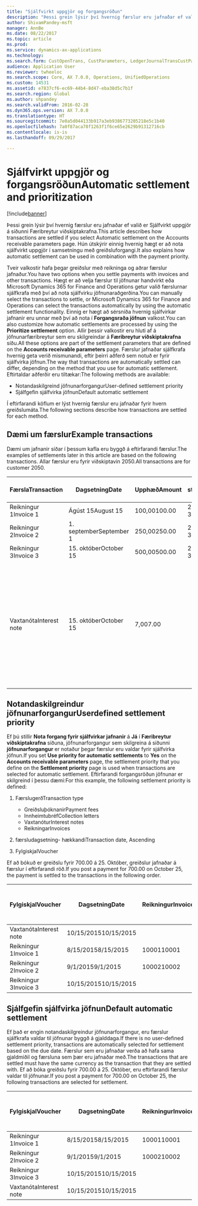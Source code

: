 ```yaml
---
title: "Sjálfvirkt uppgjör og forgangsröðun"
description: "Þessi grein lýsir því hvernig færslur eru jafnaðar ef valið er Sjálfvirkt uppgjör á síðunni Færibreytur viðskiptakrafna. Hún útskýrir einnig hvernig hægt er að nota sjálfvirkt uppgjör í samsetningu með greiðsluforgangi."
author: ShivamPandey-msft
manager: AnnBe
ms.date: 08/22/2017
ms.topic: article
ms.prod: 
ms.service: dynamics-ax-applications
ms.technology: 
ms.search.form: CustOpenTrans, CustParameters, LedgerJournalTransCustPaym
audience: Application User
ms.reviewer: twheeloc
ms.search.scope: Core, AX 7.0.0, Operations, UnifiedOperations
ms.custom: 14531
ms.assetid: e7837cf6-ec69-44b4-8d47-eba38d5c7b1f
ms.search.region: Global
ms.author: shpandey
ms.search.validFrom: 2016-02-28
ms.dyn365.ops.version: AX 7.0.0
ms.translationtype: HT
ms.sourcegitcommit: 7e0a5d044133b917a3eb9386773205218e5c1b40
ms.openlocfilehash: 7a0f87aca78f1263f1f6ce65e2629b91312716cb
ms.contentlocale: is-is
ms.lasthandoff: 09/29/2017

---
```


# <a name="automatic-settlement-and-prioritization"></a><span data-ttu-id="722ce-104">Sjálfvirkt uppgjör og forgangsröðun</span><span class="sxs-lookup"><span data-stu-id="722ce-104">Automatic settlement and prioritization</span></span>

[!include[banner](../includes/banner.md)]


<span data-ttu-id="722ce-105">Þessi grein lýsir því hvernig færslur eru jafnaðar ef valið er Sjálfvirkt uppgjör á síðunni Færibreytur viðskiptakrafna.</span><span class="sxs-lookup"><span data-stu-id="722ce-105">This article describes how transactions are settled if you select Automatic settlement on the Accounts receivable parameters page.</span></span> <span data-ttu-id="722ce-106">Hún útskýrir einnig hvernig hægt er að nota sjálfvirkt uppgjör í samsetningu með greiðsluforgangi.</span><span class="sxs-lookup"><span data-stu-id="722ce-106">It also explains how automatic settlement can be used in combination with the payment priority.</span></span>

<span data-ttu-id="722ce-107">Tveir valkostir hafa þegar greiðslur með reikninga og aðrar færslur jafnaður.</span><span class="sxs-lookup"><span data-stu-id="722ce-107">You have two options when you settle payments with invoices and other transactions.</span></span> <span data-ttu-id="722ce-108">Hægt er að velja færslur til jöfnunar handvirkt eða Microsoft Dynamics 365 for Finance and Operations getur valið færslurnar sjálfkrafa með því að nota sjálfvirku jöfnunaraðgerðina.</span><span class="sxs-lookup"><span data-stu-id="722ce-108">You can manually select the transactions to settle, or Microsoft Dynamics 365 for Finance and Operations can select the transactions automatically by using the automatic settlement functionality.</span></span> <span data-ttu-id="722ce-109">Einnig er hægt að sérsníða hvernig sjálfvirkar jafnanir eru unnar með því að nota í **Forgangsraða jöfnun** valkost.</span><span class="sxs-lookup"><span data-stu-id="722ce-109">You can also customize how automatic settlements are processed by using the **Prioritize settlement** option.</span></span> <span data-ttu-id="722ce-110">Allir þessir valkostir eru hluti af á jöfnunarfæribreytur sem eru skilgreindar á **Færibreytur viðskiptakrafna** síðu.</span><span class="sxs-lookup"><span data-stu-id="722ce-110">All these options are part of the settlement parameters that are defined on the **Accounts receivable parameters** page.</span></span> <span data-ttu-id="722ce-111">Færslur jafnaðar sjálfkrafa hvernig geta verið mismunandi, eftir þeirri aðferð sem notuð er fyrir sjálfvirka jöfnun.</span><span class="sxs-lookup"><span data-stu-id="722ce-111">The way that transactions are automatically settled can differ, depending on the method that you use for automatic settlement.</span></span> <span data-ttu-id="722ce-112">Eftirtaldar aðferðir eru tiltækar:</span><span class="sxs-lookup"><span data-stu-id="722ce-112">The following methods are available:</span></span>

-   <span data-ttu-id="722ce-113">Notandaskilgreind jöfnunarforgangur</span><span class="sxs-lookup"><span data-stu-id="722ce-113">User-defined settlement priority</span></span>
-   <span data-ttu-id="722ce-114">Sjálfgefin sjálfvirka jöfnun</span><span class="sxs-lookup"><span data-stu-id="722ce-114">Default automatic settlement</span></span>

<span data-ttu-id="722ce-115">Í eftirfarandi köflum er lýst hvernig færslur eru jafnaðar fyrir hvern greiðslumáta.</span><span class="sxs-lookup"><span data-stu-id="722ce-115">The following sections describe how transactions are settled for each method.</span></span>

## <a name="example-transactions"></a><span data-ttu-id="722ce-116">Dæmi um færslur</span><span class="sxs-lookup"><span data-stu-id="722ce-116">Example transactions</span></span>
<span data-ttu-id="722ce-117">Dæmi um jafnanir síðar í þessum kafla eru byggð á eftirfarandi færslur.</span><span class="sxs-lookup"><span data-stu-id="722ce-117">The examples of settlements later in this article are based on the following transactions.</span></span> <span data-ttu-id="722ce-118">Allar færslur eru fyrir viðskiptavin 2050.</span><span class="sxs-lookup"><span data-stu-id="722ce-118">All transactions are for customer 2050.</span></span>

| <span data-ttu-id="722ce-119">Færsla</span><span class="sxs-lookup"><span data-stu-id="722ce-119">Transaction</span></span>   | <span data-ttu-id="722ce-120">Dagsetning</span><span class="sxs-lookup"><span data-stu-id="722ce-120">Date</span></span>        | <span data-ttu-id="722ce-121">Upphæð</span><span class="sxs-lookup"><span data-stu-id="722ce-121">Amount</span></span> | <span data-ttu-id="722ce-122">Skilmálar staðgreiðsluafsláttar</span><span class="sxs-lookup"><span data-stu-id="722ce-122">Cash discount terms</span></span> | <span data-ttu-id="722ce-123">Dagsetning staðgreiðsluafsláttar</span><span class="sxs-lookup"><span data-stu-id="722ce-123">Cash discount date</span></span> | <span data-ttu-id="722ce-124">Athugasemdir</span><span class="sxs-lookup"><span data-stu-id="722ce-124">Comments</span></span>                                                                                                                                                                                      |
|---------------|-------------|--------|---------------------|--------------------|-----------------------------------------------------------------------------------------------------------------------------------------------------------------------------------------------|
| <span data-ttu-id="722ce-125">Reikningur 1</span><span class="sxs-lookup"><span data-stu-id="722ce-125">Invoice 1</span></span>     | <span data-ttu-id="722ce-126">Ágúst 15</span><span class="sxs-lookup"><span data-stu-id="722ce-126">August 15</span></span>   | <span data-ttu-id="722ce-127">100,00</span><span class="sxs-lookup"><span data-stu-id="722ce-127">100.00</span></span> | <span data-ttu-id="722ce-128">2%14, Net 30</span><span class="sxs-lookup"><span data-stu-id="722ce-128">2%14, Net 30</span></span>        | <span data-ttu-id="722ce-129">Ágúst 29</span><span class="sxs-lookup"><span data-stu-id="722ce-129">August 29</span></span>          |                                                                                                                                                                                               |
| <span data-ttu-id="722ce-130">Reikningur 2</span><span class="sxs-lookup"><span data-stu-id="722ce-130">Invoice 2</span></span>     | <span data-ttu-id="722ce-131">1. september</span><span class="sxs-lookup"><span data-stu-id="722ce-131">September 1</span></span> | <span data-ttu-id="722ce-132">250,00</span><span class="sxs-lookup"><span data-stu-id="722ce-132">250.00</span></span> | <span data-ttu-id="722ce-133">2%14, Net 30</span><span class="sxs-lookup"><span data-stu-id="722ce-133">2%14, Net 30</span></span>        | <span data-ttu-id="722ce-134">15. september</span><span class="sxs-lookup"><span data-stu-id="722ce-134">September 15</span></span>       |                                                                                                                                                                                               |
| <span data-ttu-id="722ce-135">Reikningur 3</span><span class="sxs-lookup"><span data-stu-id="722ce-135">Invoice 3</span></span>     | <span data-ttu-id="722ce-136">15. október</span><span class="sxs-lookup"><span data-stu-id="722ce-136">October 15</span></span>  | <span data-ttu-id="722ce-137">500,00</span><span class="sxs-lookup"><span data-stu-id="722ce-137">500.00</span></span> | <span data-ttu-id="722ce-138">2% 14/Net 30</span><span class="sxs-lookup"><span data-stu-id="722ce-138">2% 14/Net 30</span></span>        | <span data-ttu-id="722ce-139">29. október</span><span class="sxs-lookup"><span data-stu-id="722ce-139">October 29</span></span>         |                                                                                                                                                                                               |
| <span data-ttu-id="722ce-140">Vaxtanóta</span><span class="sxs-lookup"><span data-stu-id="722ce-140">Interest note</span></span> | <span data-ttu-id="722ce-141">15. október</span><span class="sxs-lookup"><span data-stu-id="722ce-141">October 15</span></span>  | <span data-ttu-id="722ce-142">7,00</span><span class="sxs-lookup"><span data-stu-id="722ce-142">7.00</span></span>   |                     |                    | <span data-ttu-id="722ce-143">Þessi vaxtanóta er fyrir reikning 1 og 2.</span><span class="sxs-lookup"><span data-stu-id="722ce-143">This interest note is for invoice 1 and invoice 2.</span></span> <span data-ttu-id="722ce-144">Upphæðin er reiknuð sem vextir 2 prósent á upphæðir sem eru 30 eða fleiri daga fram yfir gjalddaga.</span><span class="sxs-lookup"><span data-stu-id="722ce-144">The amount is calculated as 2-percent interest on amounts that are 30 or more days past due.</span></span> <span data-ttu-id="722ce-145">Til dæmis, 0.02 × (100.00 + 250.00) = 7.00.</span><span class="sxs-lookup"><span data-stu-id="722ce-145">For example, 0.02 × (100.00 + 250.00) = 7.00.</span></span> |

## <a name="userdefined-settlement-priority"></a><span data-ttu-id="722ce-146">Notandaskilgreindur jöfnunarforgangur</span><span class="sxs-lookup"><span data-stu-id="722ce-146">Userdefined settlement priority</span></span>
<span data-ttu-id="722ce-147">Ef þú stillir **Nota forgang fyrir sjálfvirkar jafnanir** á **Já** í **Færibreytur viðskiptakrafna** síðuna, jöfnunarforgangur sem skilgreina á síðunni **jöfnunarforgangur** er notaður þegar færslur eru valdar fyrir sjálfvirka jöfnun.</span><span class="sxs-lookup"><span data-stu-id="722ce-147">If you set **Use priority for automatic settlements** to **Yes** on the **Accounts receivable parameters** page, the settlement priority that you define on the **Settlement priority** page is used when transactions are selected for automatic settlement.</span></span> <span data-ttu-id="722ce-148">Eftirfarandi forgangsröðun jöfnunar er skilgreind í þessu dæmi:</span><span class="sxs-lookup"><span data-stu-id="722ce-148">For this example, the following settlement priority is defined:</span></span>

1.  <span data-ttu-id="722ce-149">Færslugerð</span><span class="sxs-lookup"><span data-stu-id="722ce-149">Transaction type</span></span>
    -   <span data-ttu-id="722ce-150">Greiðsluþóknanir</span><span class="sxs-lookup"><span data-stu-id="722ce-150">Payment fees</span></span>
    -   <span data-ttu-id="722ce-151">Innheimtubréf</span><span class="sxs-lookup"><span data-stu-id="722ce-151">Collection letters</span></span>
    -   <span data-ttu-id="722ce-152">Vaxtanótur</span><span class="sxs-lookup"><span data-stu-id="722ce-152">Interest notes</span></span>
    -   <span data-ttu-id="722ce-153">Reikningar</span><span class="sxs-lookup"><span data-stu-id="722ce-153">Invoices</span></span>

2.  <span data-ttu-id="722ce-154">færsludagsetning- hækkandi</span><span class="sxs-lookup"><span data-stu-id="722ce-154">Transaction date, Ascending</span></span>
3.  <span data-ttu-id="722ce-155">Fylgiskjal</span><span class="sxs-lookup"><span data-stu-id="722ce-155">Voucher</span></span>

<span data-ttu-id="722ce-156">Ef að bókuð er greiðslu fyrir 700.00 á 25. Október, greiðslur jafnaðar á færslur í eftirfarandi röð.</span><span class="sxs-lookup"><span data-stu-id="722ce-156">If you post a payment for 700.00 on October 25, the payment is settled to the transactions in the following order.</span></span>

| <span data-ttu-id="722ce-157">Fylgiskjal</span><span class="sxs-lookup"><span data-stu-id="722ce-157">Voucher</span></span>       | <span data-ttu-id="722ce-158">Dagsetning</span><span class="sxs-lookup"><span data-stu-id="722ce-158">Date</span></span>       | <span data-ttu-id="722ce-159">Reikningur</span><span class="sxs-lookup"><span data-stu-id="722ce-159">Invoice</span></span> | <span data-ttu-id="722ce-160">Upphæð í gjaldmiðli færslu</span><span class="sxs-lookup"><span data-stu-id="722ce-160">Amount in transaction currency</span></span> | <span data-ttu-id="722ce-161">Upphæð til jöfnunar</span><span class="sxs-lookup"><span data-stu-id="722ce-161">Amount to settle</span></span> | <span data-ttu-id="722ce-162">Staða</span><span class="sxs-lookup"><span data-stu-id="722ce-162">Balance</span></span> | <span data-ttu-id="722ce-163">Gjaldmiðill</span><span class="sxs-lookup"><span data-stu-id="722ce-163">Currency</span></span> |
|---------------|------------|---------|--------------------------------|------------------|---------|----------|
| <span data-ttu-id="722ce-164">Vaxtanóta</span><span class="sxs-lookup"><span data-stu-id="722ce-164">Interest note</span></span> | <span data-ttu-id="722ce-165">10/15/2015</span><span class="sxs-lookup"><span data-stu-id="722ce-165">10/15/2015</span></span> |         | <span data-ttu-id="722ce-166">7,00</span><span class="sxs-lookup"><span data-stu-id="722ce-166">7.00</span></span>                           | <span data-ttu-id="722ce-167">7,00</span><span class="sxs-lookup"><span data-stu-id="722ce-167">7.00</span></span>             | <span data-ttu-id="722ce-168">0,00</span><span class="sxs-lookup"><span data-stu-id="722ce-168">0.00</span></span>    | <span data-ttu-id="722ce-169">USD</span><span class="sxs-lookup"><span data-stu-id="722ce-169">USD</span></span>      |
| <span data-ttu-id="722ce-170">Reikningur 1</span><span class="sxs-lookup"><span data-stu-id="722ce-170">Invoice 1</span></span>     | <span data-ttu-id="722ce-171">8/15/2015</span><span class="sxs-lookup"><span data-stu-id="722ce-171">8/15/2015</span></span>  | <span data-ttu-id="722ce-172">10001</span><span class="sxs-lookup"><span data-stu-id="722ce-172">10001</span></span>   | <span data-ttu-id="722ce-173">100,00</span><span class="sxs-lookup"><span data-stu-id="722ce-173">100.00</span></span>                         | <span data-ttu-id="722ce-174">100,00</span><span class="sxs-lookup"><span data-stu-id="722ce-174">100.00</span></span>           | <span data-ttu-id="722ce-175">0,00</span><span class="sxs-lookup"><span data-stu-id="722ce-175">0.00</span></span>    | <span data-ttu-id="722ce-176">USD</span><span class="sxs-lookup"><span data-stu-id="722ce-176">USD</span></span>      |
| <span data-ttu-id="722ce-177">Reikningur 2</span><span class="sxs-lookup"><span data-stu-id="722ce-177">Invoice 2</span></span>     | <span data-ttu-id="722ce-178">9/1/2015</span><span class="sxs-lookup"><span data-stu-id="722ce-178">9/1/2015</span></span>   | <span data-ttu-id="722ce-179">10002</span><span class="sxs-lookup"><span data-stu-id="722ce-179">10002</span></span>   | <span data-ttu-id="722ce-180">250,00</span><span class="sxs-lookup"><span data-stu-id="722ce-180">250.00</span></span>                         | <span data-ttu-id="722ce-181">250,00</span><span class="sxs-lookup"><span data-stu-id="722ce-181">250.00</span></span>           | <span data-ttu-id="722ce-182">0,00</span><span class="sxs-lookup"><span data-stu-id="722ce-182">0.00</span></span>    | <span data-ttu-id="722ce-183">USD</span><span class="sxs-lookup"><span data-stu-id="722ce-183">USD</span></span>      |
| <span data-ttu-id="722ce-184">Reikningur 3</span><span class="sxs-lookup"><span data-stu-id="722ce-184">Invoice 3</span></span>     | <span data-ttu-id="722ce-185">10/15/2015</span><span class="sxs-lookup"><span data-stu-id="722ce-185">10/15/2015</span></span> |         | <span data-ttu-id="722ce-186">500,00</span><span class="sxs-lookup"><span data-stu-id="722ce-186">500.00</span></span>                         | <span data-ttu-id="722ce-187">343,00</span><span class="sxs-lookup"><span data-stu-id="722ce-187">343.00</span></span>           | <span data-ttu-id="722ce-188">157.00</span><span class="sxs-lookup"><span data-stu-id="722ce-188">157.00</span></span>  | <span data-ttu-id="722ce-189">USD</span><span class="sxs-lookup"><span data-stu-id="722ce-189">USD</span></span>      |

## <a name="default-automatic-settlement"></a><span data-ttu-id="722ce-190">Sjálfgefin sjálfvirka jöfnun</span><span class="sxs-lookup"><span data-stu-id="722ce-190">Default automatic settlement</span></span>
<span data-ttu-id="722ce-191">Ef það er engin notandaskilgreindur jöfnunarforgangur, eru færslur sjálfkrafa valdar til jöfnunar byggð á gjalddaga.</span><span class="sxs-lookup"><span data-stu-id="722ce-191">If there is no user-defined settlement priority, transactions are automatically selected for settlement based on the due date.</span></span> <span data-ttu-id="722ce-192">Færslur sem eru jafnaðar verða að hafa sama gjaldmiðil og færsluna sem þær eru jafnaðar með.</span><span class="sxs-lookup"><span data-stu-id="722ce-192">The transactions that are settled must have the same currency as the transaction that they are settled with.</span></span> <span data-ttu-id="722ce-193">Ef að bóka greiðslu fyrir 700.00 á 25. Október, eru eftirfarandi færslur valdar til jöfnunar.</span><span class="sxs-lookup"><span data-stu-id="722ce-193">If you post a payment for 700.00 on October 25, the following transactions are selected for settlement.</span></span>

| <span data-ttu-id="722ce-194">Fylgiskjal</span><span class="sxs-lookup"><span data-stu-id="722ce-194">Voucher</span></span>       | <span data-ttu-id="722ce-195">Dagsetning</span><span class="sxs-lookup"><span data-stu-id="722ce-195">Date</span></span>       | <span data-ttu-id="722ce-196">Reikningur</span><span class="sxs-lookup"><span data-stu-id="722ce-196">Invoice</span></span> | <span data-ttu-id="722ce-197">Upphæð í gjaldmiðli færslu</span><span class="sxs-lookup"><span data-stu-id="722ce-197">Amount in transaction currency</span></span> | <span data-ttu-id="722ce-198">Upphæð til jöfnunar</span><span class="sxs-lookup"><span data-stu-id="722ce-198">Amount to settle</span></span> | <span data-ttu-id="722ce-199">Staða</span><span class="sxs-lookup"><span data-stu-id="722ce-199">Balance</span></span> | <span data-ttu-id="722ce-200">Gjaldmiðill</span><span class="sxs-lookup"><span data-stu-id="722ce-200">Currency</span></span> |
|---------------|------------|---------|--------------------------------|------------------|---------|----------|
| <span data-ttu-id="722ce-201">Reikningur 1</span><span class="sxs-lookup"><span data-stu-id="722ce-201">Invoice 1</span></span>     | <span data-ttu-id="722ce-202">8/15/2015</span><span class="sxs-lookup"><span data-stu-id="722ce-202">8/15/2015</span></span>  | <span data-ttu-id="722ce-203">10001</span><span class="sxs-lookup"><span data-stu-id="722ce-203">10001</span></span>   | <span data-ttu-id="722ce-204">100,00</span><span class="sxs-lookup"><span data-stu-id="722ce-204">100.00</span></span>                         | <span data-ttu-id="722ce-205">100,00</span><span class="sxs-lookup"><span data-stu-id="722ce-205">100.00</span></span>           | <span data-ttu-id="722ce-206">0,00</span><span class="sxs-lookup"><span data-stu-id="722ce-206">0.00</span></span>    | <span data-ttu-id="722ce-207">USD</span><span class="sxs-lookup"><span data-stu-id="722ce-207">USD</span></span>      |
| <span data-ttu-id="722ce-208">Reikningur 2</span><span class="sxs-lookup"><span data-stu-id="722ce-208">Invoice 2</span></span>     | <span data-ttu-id="722ce-209">9/1/2015</span><span class="sxs-lookup"><span data-stu-id="722ce-209">9/1/2015</span></span>   | <span data-ttu-id="722ce-210">10002</span><span class="sxs-lookup"><span data-stu-id="722ce-210">10002</span></span>   | <span data-ttu-id="722ce-211">250,00</span><span class="sxs-lookup"><span data-stu-id="722ce-211">250.00</span></span>                         | <span data-ttu-id="722ce-212">250,00</span><span class="sxs-lookup"><span data-stu-id="722ce-212">250.00</span></span>           | <span data-ttu-id="722ce-213">0,00</span><span class="sxs-lookup"><span data-stu-id="722ce-213">0.00</span></span>    | <span data-ttu-id="722ce-214">USD</span><span class="sxs-lookup"><span data-stu-id="722ce-214">USD</span></span>      |
| <span data-ttu-id="722ce-215">Reikningur 3</span><span class="sxs-lookup"><span data-stu-id="722ce-215">Invoice 3</span></span>     | <span data-ttu-id="722ce-216">10/15/2015</span><span class="sxs-lookup"><span data-stu-id="722ce-216">10/15/2015</span></span> |         | <span data-ttu-id="722ce-217">500,00</span><span class="sxs-lookup"><span data-stu-id="722ce-217">500.00</span></span>                         | <span data-ttu-id="722ce-218">350.00</span><span class="sxs-lookup"><span data-stu-id="722ce-218">350.00</span></span>           | <span data-ttu-id="722ce-219">150,00</span><span class="sxs-lookup"><span data-stu-id="722ce-219">150.00</span></span>  | <span data-ttu-id="722ce-220">USD</span><span class="sxs-lookup"><span data-stu-id="722ce-220">USD</span></span>      |
| <span data-ttu-id="722ce-221">Vaxtanóta</span><span class="sxs-lookup"><span data-stu-id="722ce-221">Interest note</span></span> | <span data-ttu-id="722ce-222">10/15/2015</span><span class="sxs-lookup"><span data-stu-id="722ce-222">10/15/2015</span></span> |         | <span data-ttu-id="722ce-223">7,00</span><span class="sxs-lookup"><span data-stu-id="722ce-223">7.00</span></span>                           | <span data-ttu-id="722ce-224">0,00</span><span class="sxs-lookup"><span data-stu-id="722ce-224">0.00</span></span>             | <span data-ttu-id="722ce-225">0,00</span><span class="sxs-lookup"><span data-stu-id="722ce-225">0.00</span></span>    | <span data-ttu-id="722ce-226">USD</span><span class="sxs-lookup"><span data-stu-id="722ce-226">USD</span></span>      |






